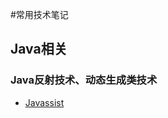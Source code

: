 #常用技术笔记
## Java相关
### Java反射技术、动态生成类技术
- [Javassist](https://github.com/jboss-javassist/javassist) 
